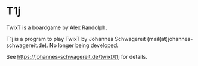 # T1j
TwixT is a boardgame by Alex Randolph.

T1j is a program to play TwixT by Johannes Schwagereit (mail(at)johannes-schwagereit.de).
No longer being developed.

See https://johannes-schwagereit.de/twixt/t1j for details.
